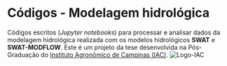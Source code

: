 # Códigos - Modelagem hidrológica

Códigos escritos (*Jupyter notebooks*) para processar e analisar dados da modelagem hidrológica realizada com os modelos hidrológicos **SWAT** e **SWAT-MODFLOW**.
Este é um projeto da tese desenvolvida na Pós-Graduação do [Instituto Agronômico de Campinas (IAC)](https://www.iac.sp.gov.br/).
![Logo-IAC](https://www.forumcampinas.org.br/wp-content/uploads/2014/11/iac-1.png "IAC")
